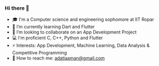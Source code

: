 ### Hi there 👋

<!-- **adatiaaman/adatiaaman** is a ✨ _special_ ✨ repository because its `README.md` (this file) appears on your GitHub profile. -->

- 🎓 I'm a Computer science and engineering sophomore at IIT Ropar
- 🌱 I’m currently learning Dart and Flutter
- 👯 I’m looking to collaborate on an App Development Project
- 💻 I'm proficient C, C++, Python and Flutter
- ⚡ Interests: App Development, Machine Learning, Data Analysis & Competitive Programming
- 💬 How to reach me: adatiaaman@gmail.com
